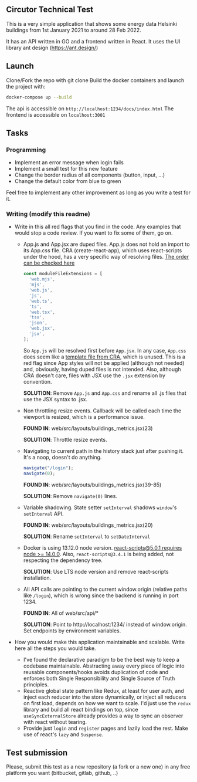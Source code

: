 ## Circutor Technical Test

This is a very simple application that shows some energy data Helsinki buildings from 1st January 2021 to around 28 Feb 2022.

It has an API written in GO and a frontend written in React. It uses the UI library ant design (https://ant.design/)

## Launch

Clone/Fork the repo with git clone <url>
Build the docker containers and launch the project with:
```sh
docker-compose up --build
```

The api is accessible on `http://localhost:1234/docs/index.html`
The frontend is accessible on `localhost:3001`

## Tasks

### Programming
- Implement an error message when login fails
- Implement a small test for this new feature
- Change the border radius of all components (button, input, ...)
- Change the default color from blue to green

Feel free to implement any other improvement as long as you write a test for it.

### Writing (modify this readme)
- Write in this all red flags that you find in the code. Any examples that would stop a code review. If you want to fix some of them, go on.

  - App.js and App.jsx are duped files. App.js does not hold an import to its App.css file. CRA (create-react-app), which uses react-scripts under the hood, has a very specific way of resolving files. [The order can be checked here](https://github.com/facebook/create-react-app/blob/0a827f69ab0d2ee3871ba9b71350031d8a81b7ae/packages/react-scripts/config/paths.js#L34C1-L34C6)
    ```javascript
    const moduleFileExtensions = [
      'web.mjs',
      'mjs',
      'web.js',
      'js',
      'web.ts',
      'ts',
      'web.tsx',
      'tsx',
      'json',
      'web.jsx',
      'jsx',
    ];
    ```
    So `App.js` will be resolved first before `App.jsx`. In any case, `App.css` does seem like a [template file from CRA](https://github.com/facebook/create-react-app/blob/main/packages/cra-template/template/src/App.css), which is unused. This is a red flag since App styles will not be applied (although not needed) and, obviously, having duped files is not intended. Also, although CRA doesn't care, files with JSX use the `.jsx` extension by convention.
    
    **SOLUTION**: Remove `App.js` and `App.css` and rename all .js files that use the JSX syntax to .jsx.

  - Non throttling resize events. Callback will be called each time the viewport is resized, which is a performance issue.

    **FOUND IN**: web/src/layouts/buildings_metrics.jsx(23)

    **SOLUTION**: Throttle resize events.

  - Navigating to current path in the history stack just after pushing it. It's a noop, doesn't do anything.

      ```javascript
      navigate("/login");
      navigate(0);
      ```

    **FOUND IN**: web/src/layouts/buildings_metrics.jsx(39-85)

    **SOLUTION**: Remove `navigate(0)` lines.

  - Variable shadowing. State setter `setInterval` shadows `window`'s `setInterval` API.

    **FOUND IN**: web/src/layouts/buildings_metrics.jsx(20)

    **SOLUTION**: Rename `setInterval` to `setDateInterval`
  - Docker is using 13.12.0 node version. [react-scripts@5.0.1 requires node >= 14.0.0](https://github.com/facebook/create-react-app/blob/0a827f69ab0d2ee3871ba9b71350031d8a81b7ae/packages/react-scripts/package.json#L12). Also, `react-scripts@3.4.1` is being added, not respecting the dependency tree.

    **SOLUTION**: Use LTS node version and remove react-scripts installation.

  - All API calls are pointing to the current window.origin (relative paths like `/login`), which is wrong since the backend is running in port 1234.

    **FOUND IN**: All of web/src/api/*

    **SOLUTION**: Point to http://localhost:1234/ instead of window.origin. Set endpoints by environment variables.

- How you would make this application maintainable and scalable. Write here all the steps you would take.

  - I've found the declarative paradigm to be the best way to keep a codebase maintainable. Abstracting away every piece of logic into reusable components/hooks avoids duplication of code and enforces both Single Responsibility and Single Source of Truth principles.
  - Reactive global state pattern like Redux, at least for user auth, and inject each reducer into the store dynamically, or inject all reducers on first load, depends on how we want to scale. I'd just use the `redux` library and build all react bindings on top, since `useSyncExternalStore` already provides a way to sync an observer with react without tearing.
  - Provide just `login` and `register` pages and lazily load the rest. Make use of react's `lazy` and `Suspense`.

## Test submission

Please, submit this test as a new repository (a fork or a new one) in any free platform you want (bitbucket, gitlab, github, ..)
